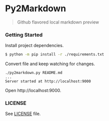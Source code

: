 # Py2Markdown
> Github flavored local markdown preview

### Getting Started

Install project dependencies.

```bash
$ python -m pip install -r ./requirements.txt
```

Convert file and keep watching for changes.

```
./py2markdown.py README.md
...
Server started at http://localhost:9000
```

Open http://localhost:9000.


### LICENSE

See [LICENSE](LICENSE) file.

